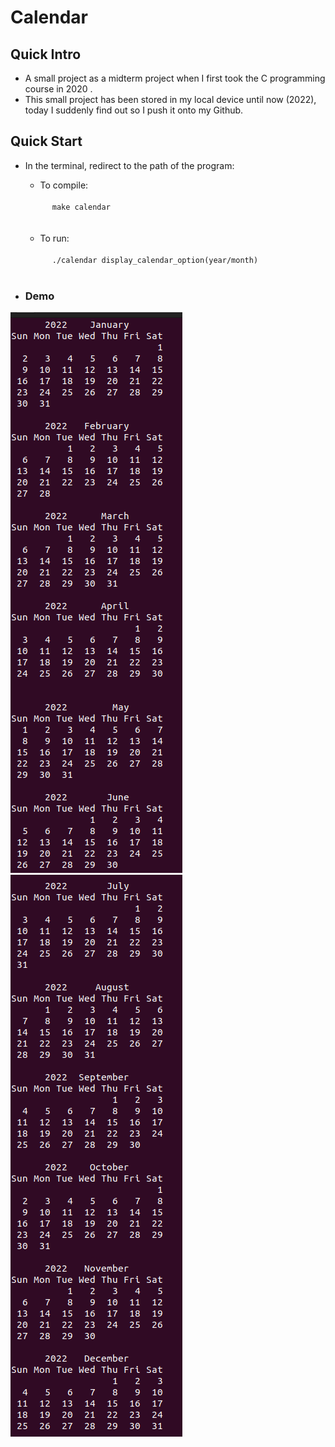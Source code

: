 # Calendar 
## Quick Intro
- A small project as a midterm project when I first took the C programming course in 2020 .
- This small project has been stored in my local device until now (2022), today I suddenly find out so I push it onto my Github.

## Quick Start
- In the terminal, redirect to the path of the program:
    - To compile:<br>
    <code>
        make calendar
    </code><br><br>
    
    - To run:<br>
    <code>
        ./calendar display_calendar_option(year/month)
    </code><br>

- ### Demo
![](/calendar_example_image/JanToJun.png)
<br>
![](/calendar_example_image/JulToDec.png)
